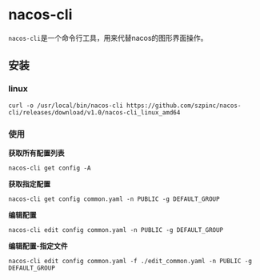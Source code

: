 # nacos-cli

`nacos-cli`是一个命令行工具，用来代替nacos的图形界面操作。

## 安装
### linux

`curl -o /usr/local/bin/nacos-cli https://github.com/szpinc/nacos-cli/releases/download/v1.0/nacos-cli_linux_amd64`

### 使用

**获取所有配置列表**

`nacos-cli get config -A`

**获取指定配置**

`nacos-cli get config common.yaml -n PUBLIC -g DEFAULT_GROUP`

**编辑配置**

`nacos-cli edit config common.yaml -n PUBLIC -g DEFAULT_GROUP`

**编辑配置-指定文件**

`nacos-cli edit config common.yaml -f ./edit_common.yaml -n PUBLIC -g DEFAULT_GROUP`
